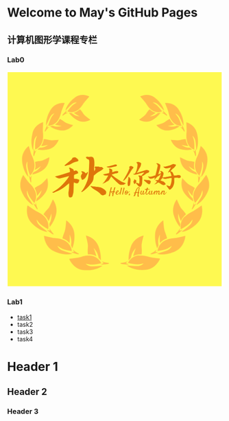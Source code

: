 # Welcome to May's GitHub Pages


## 计算机图形学课程专栏
### Lab0
  <img src="https://github.com/May19990823/May19990823.github.io/blob/master/p201812213502036.png">

### Lab1

<ul>
  <li><a href="http://htmlpreview.github.io/?https://github.com/May19990823/May19990823.github.io/blob/master/%E5%AE%9E%E9%AA%8C%E4%B8%80/demos(%E7%BB%93%E6%9E%9C%E5%B1%95%E7%A4%BA)/lab1-task1.html">task1</a></li>
  <li>task2</li>
  <li>task3</li>
  <li>task4</li>
 </ul>





# Header 1
## Header 2
### Header 3


